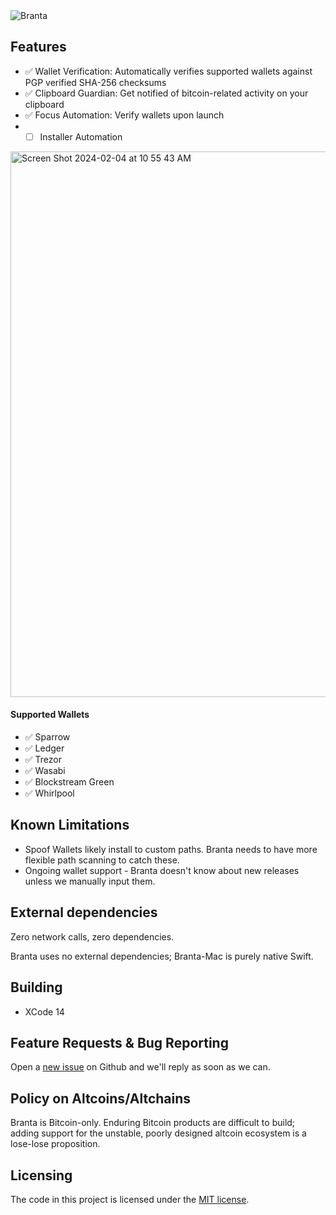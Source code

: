 <picture>
  <source media="(prefers-color-scheme: dark)" srcset="branta/Assets.xcassets/goldwhitecropped.imageset/goldwhitecropped.png">
  <source media="(prefers-color-scheme: light)" srcset="branta/Assets.xcassets/goldblackcropped.imageset/goldblackcropped.jpeg">
  <img alt="Branta" src="Branta/Assets/goldblackcropped.jpg">
</picture>

## Features
 - ✅ Wallet Verification: Automatically verifies supported wallets against PGP verified SHA-256 checksums
 - ✅ Clipboard Guardian: Get notified of bitcoin-related activity on your clipboard
 - ✅ Focus Automation: Verify wallets upon launch
 - - [ ] Installer Automation
  
  <img width="873" alt="Screen Shot 2024-02-04 at 10 55 43 AM" src="https://github.com/BrantaOps/branta-mac/assets/74844722/75644c8e-591e-4871-a48c-161a4f9ae209">


#### Supported Wallets
- ✅ Sparrow
- ✅ Ledger
- ✅ Trezor
- ✅ Wasabi
- ✅ Blockstream Green
- ✅ Whirlpool

## Known Limitations

- Spoof Wallets likely install to custom paths. Branta needs to have more flexible path scanning to catch these.
- Ongoing wallet support - Branta doesn't know about new releases unless we manually input them.

## External dependencies

Zero network calls, zero dependencies. 

Branta uses no external dependencies; Branta-Mac is purely native Swift.

## Building
- XCode 14

## Feature Requests & Bug Reporting

Open a [new issue](https://github.com/BrantaOps/branta-mac/issues/new) on Github and we'll reply as soon as we can.

## Policy on Altcoins/Altchains

Branta is Bitcoin-only. Enduring Bitcoin products are difficult to build; adding support for the unstable, poorly designed altcoin ecosystem is a lose-lose proposition.

## Licensing

The code in this project is licensed under the [MIT license](LICENSE).
